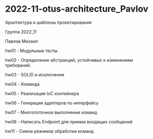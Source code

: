 #  2022-11-otus-architecture_Pavlov

Архитектура и шаблоны проектирования

Группа 2022_11

Павлов Михаил

hw01 - Модульные тесты

hw02 -  Определение абстракций, устойчивых к изменениям требований.

hw03 - SOLID и исключения

hw04 - Команда

hw05 - Реализация IoC контейнера

hw06 - Генерация адаптеров по интерфейсу

hw07 - Многопоточное выполнение команд

hw08 - Написать Endpoint для приема входящих сообщений

hw11 - Смена режимов обработки команд